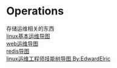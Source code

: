 # Operations
存储运维相关的东西  
[linux基本运维导图](https://www.processon.com/view/link/5c8eee3be4b01e76978205e3)  
[web运维导图](https://www.processon.com/view/link/5c8eee2de4b0ab74ecdb3e40)  
[redis导图](https://www.processon.com/view/link/5c8eee1ce4b09a16b9a5a4e0)  
[linux运维工程师技能树导图 By:EdwardElric](https://www.processon.com/view/link/5c8eeda4e4b02b2ce49bc1d3)  
